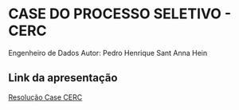 # CASE DO PROCESSO SELETIVO - CERC
Engenheiro de Dados
Autor: Pedro Henrique Sant Anna Hein
## Link da apresentação
[Resolução Case CERC]([https://github.com/PedroHein/Case_CERC/blob/main/Processo%20Seletivo%20%E2%80%93%20Engenheiro%20de%20Dados%20-%20CERC.pptx])

